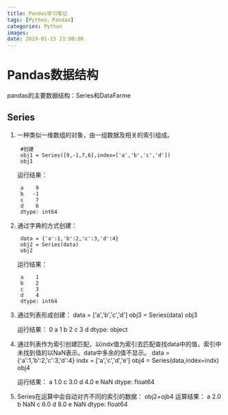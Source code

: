 ```yaml
---
title: Pandas学习笔记
tags: [Python，Pandas]
categories: Python
images: 
date: 2019-01-15 21:00:00
---
```

# Pandas数据结构
pandas的主要数据结构：Series和DataFarme

## Series
  
1. 一种类似一维数组的对象，由一组数据及相关的索引组成。
	
		#创建
		obj1 = Series([9,-1,7,6],index=['a','b','c','d'])
		obj1

   运行结果：

		a    9
		b   -1
		c    7
		d    6
		dtype: int64

2. 通过字典的方式创建：

		data = {'a':1,'b':2,'c':3,'d':4}
		obj2 = Series(data)
		obj2

   运行结果：

		a    1
		b    2
		c    3
		d    4
		dtype: int64

3. 通过列表形成创建：
		data = ['a','b','c','d']
		obj3 = Series(data)
		obj3

   运行结果：
		0    a
		1    b
		2    c
		3    d
		dtype: object
4. 通过列表作为索引创建匹配，以indx值为索引去匹配查找data中的值，索引中未找到值的以NaN表示。data中多余的值不显示。
		data = {'a':1,'b':2,'c':3,'d':4}
		indx = ['a','c','d','e']
		obj4 = Series(data,index=indx)
		obj4
   
   运行结果：
		a    1.0
		c    3.0
		d    4.0
		e    NaN
		dtype: float64

5. Series在运算中会自动对齐不同的索引的数据：
		obj2+ojb4
   运算结果：
		a    2.0
		b    NaN
		c    6.0
		d    8.0
		e    NaN
		dtype: float64